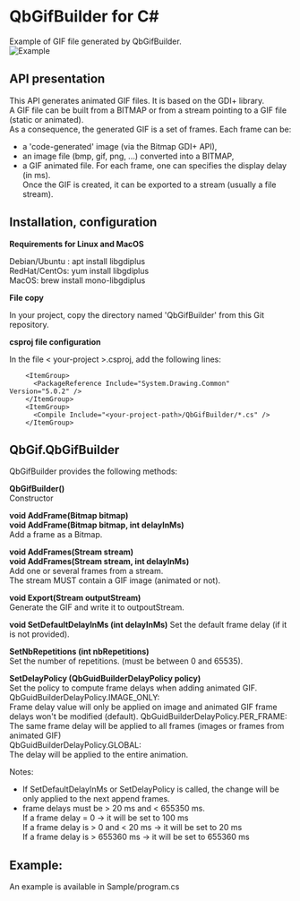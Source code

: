 # QbGifBuilder for C#

Example of GIF file generated by QbGifBuilder.  
![Example](https://abaquesoftware.com/projects/QbToolbox/QbGifBuilder4.gif)

## API presentation

This API generates animated GIF files. It is based on the GDI+ library.   
A GIF file can be built from a BITMAP or from a stream pointing to a GIF file (static or animated).  
As a consequence, the generated GIF is a set of frames. Each frame can be:  
- a 'code-generated' image (via the Bitmap GDI+ API),
- an image file (bmp, gif, png, ...) converted into a BITMAP,
- a GIF animated file.
For each frame, one can specifies the display delay (in ms).  
Once the GIF is created, it can be exported to a stream (usually a file stream).  

## Installation, configuration

**Requirements for Linux and MacOS**  

Debian/Ubuntu : apt install libgdiplus  
RedHat/CentOs: yum install libgdiplus  
MacOS: brew install mono-libgdiplus  

**File copy**

In your project, copy the directory named 'QbGifBuilder' from this Git repository.  

**csproj file configuration**  

In the file < your-project >.csproj, add the following lines:  

        <ItemGroup>
          <PackageReference Include="System.Drawing.Common" Version="5.0.2" />
        </ItemGroup>
        <ItemGroup>
          <Compile Include="<your-project-path>/QbGifBuilder/*.cs" />
        </ItemGroup>



## QbGif.QbGifBuilder

QbGifBuilder provides the following methods:  

  **QbGifBuilder()**  
  Constructor    
  
  **void AddFrame(Bitmap bitmap)**  
  **void AddFrame(Bitmap bitmap, int delayInMs)**  
  Add a frame as a Bitmap.  
  
  **void AddFrames(Stream stream)**  
  **void AddFrames(Stream stream, int delayInMs)**  
  Add one or several frames from a stream.  
  The stream MUST contain a GIF image (animated or not).  
  
  **void Export(Stream outputStream)**  
  Generate the GIF and write it to outpoutStream.  
  
  **void SetDefaultDelayInMs (int delayInMs)**
  Set the default frame delay (if it is not provided).  
  
  **SetNbRepetitions (int nbRepetitions)**  
  Set the number of repetitions. (must be between 0 and 65535).  
  
  **SetDelayPolicy (QbGuidBuilderDelayPolicy policy)**  
  Set the policy to compute frame delays when adding animated GIF.  
  QbGuidBuilderDelayPolicy.IMAGE_ONLY:  
    Frame delay value will only be applied on image and animated GIF frame delays won't be modified (default).
  QbGuidBuilderDelayPolicy.PER_FRAME:  
    The same frame delay will be applied to all frames (images or frames from animated GIF)  
  QbGuidBuilderDelayPolicy.GLOBAL:  
    The delay will be applied to the entire animation.  
  

  Notes:
  - If SetDefaultDelayInMs or SetDelayPolicy is called, the change will be only applied to the next append frames.  
  - frame delays must be > 20 ms and < 655350 ms.   
    If a frame delay = 0 -> it will be set to 100 ms  
    If a frame delay is > 0 and < 20 ms -> it will be set to 20 ms  
    If a frame delay is > 655360 ms -> it will be set to 655360 ms   
  

## Example:

  An example is available in Sample/program.cs  

